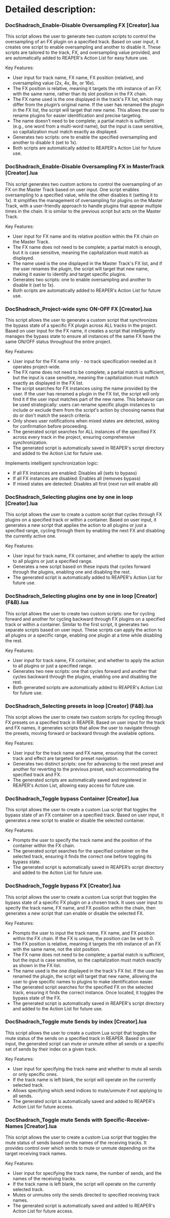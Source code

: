 # Detailed description:

### DocShadrach_Enable-Disable Oversampling FX [Creator].lua
This script allows the user to generate two custom scripts to control the oversampling of an FX plugin on a specified track. Based on user input, it creates one script to enable oversampling and another to disable it. These scripts are tailored to the track, FX, and oversampling value provided, and are automatically added to REAPER's Action List for easy future use.

Key Features:

- User input for track name, FX name, FX position (relative), and oversampling value (2x, 4x, 8x, or 16x).
- The FX position is relative, meaning it targets the nth instance of an FX with the same name, rather than its slot position in the FX chain.
- The FX name used is the one displayed in the track's FX list, which may differ from the plugin’s original name. If the user has renamed the plugin in the FX list, the script will target that new name. This allows the user to rename plugins for easier identification and precise targeting.
- The name doesn’t need to be complete; a partial match is sufficient (e.g., one word from a multi-word name), but the input is case sensitive, so capitalization must match exactly as displayed.
- Generates two scripts: one to enable the specified oversampling and another to disable it (set to 1x).
- Both scripts are automatically added to REAPER's Action List for future use.

### DocShadrach_Enable-Disable Oversampling FX in MasterTrack [Creator].lua
This script generates two custom actions to control the oversampling of an FX on the Master Track based on user input. One script enables oversampling to a specified value, while the other disables it (setting it to 1x). It simplifies the management of oversampling for plugins on the Master Track, with a user-friendly approach to handle plugins that appear multiple times in the chain. It is similar to the previous script but acts on the Master Track.

Key Features:

- User input for FX name and its relative position within the FX chain on the Master Track.
- The FX name does not need to be complete; a partial match is enough, but it is case sensitive, meaning the capitalization must match as displayed.
- The name used is the one displayed in the Master Track's FX list, and if the user renames the plugin, the script will target that new name, making it easier to identify and target specific plugins.
- Generates two scripts: one to enable oversampling and another to disable it (set to 1x).
- Both scripts are automatically added to REAPER's Action List for future use.

### DocShadrach_Project-wide sync ON-OFF FX [Creator].lua
This script allows the user to generate a custom script that synchronizes the bypass state of a specific FX plugin across ALL tracks in the project. Based on user input for the FX name, it creates a script that intelligently manages the bypass state to ensure all instances of the same FX have the same ON/OFF status throughout the entire project.

Key Features:

- User input for the FX name only - no track specification needed as it operates project-wide.
- The FX name does not need to be complete; a partial match is sufficient, but the input is case sensitive, meaning the capitalization must match exactly as displayed in the FX list.
- The script searches for FX instances using the name provided by the user. If the user has renamed a plugin in the FX list, the script will only find it if the user input matches part of the new name. This behavior can be used strategically: users can rename specific plugin instances to include or exclude them from the script's action by choosing names that do or don't match the search criteria.
- Only shows user notifications when mixed states are detected, asking for confirmation before proceeding.
- The generated script searches for ALL instances of the specified FX across every track in the project, ensuring comprehensive synchronization.
- The generated script is automatically saved in REAPER's script directory and added to the Action List for future use.

Implements intelligent synchronization logic:
- If all FX instances are enabled: Disables all (sets to bypass)
- If all FX instances are disabled: Enables all (removes bypass)
- If mixed states are detected: Disables all first (next run will enable all)

### DocShadrach_Selecting plugins one by one in loop [Creator].lua
This script allows the user to create a custom script that cycles through FX plugins on a specified track or within a container. Based on user input, it generates a new script that applies the action to all plugins or just a specified range, cycling through them by enabling the next FX and disabling the currently active one.

Key Features:

- User input for track name, FX container, and whether to apply the action to all plugins or just a specified range.
- Generates a new script based on these inputs that cycles forward through the plugins, enabling one and disabling the rest.
- The generated script is automatically added to REAPER's Action List for future use.

### DocShadrach_Selecting plugins one by one in loop [Creator] (F&B).lua
This script allows the user to create two custom scripts: one for cycling forward and another for cycling backward through FX plugins on a specified track or within a container. Similar to the first script, it generates two separate scripts based on user input. These scripts can apply the action to all plugins or a specific range, enabling one plugin at a time while disabling the rest.

Key Features:

- User input for track name, FX container, and whether to apply the action to all plugins or just a specified range.
- Generates two new scripts: one that cycles forward and another that cycles backward through the plugins, enabling one and disabling the rest.
- Both generated scripts are automatically added to REAPER's Action List for future use.

### DocShadrach_Selecting presets in loop [Creator] (F&B).lua
This script allows the user to create two custom scripts for cycling through FX presets on a specified track in REAPER. Based on user input for the track and FX names, it generates scripts that allow the user to navigate through the presets, moving forward or backward through the available options.

Key Features:

- User input for the track name and FX name, ensuring that the correct track and effect are targeted for preset navigation.
- Generates two distinct scripts: one for advancing to the next preset and another for reverting to the previous preset, each accommodating the specified track and FX.
- The generated scripts are automatically saved and registered in REAPER's Action List, allowing easy access for future use.

### DocShadrach_Toggle bypass Container [Creator].lua
This script allows the user to create a custom Lua script that toggles the bypass state of an FX container on a specified track. Based on user input, it generates a new script to enable or disable the selected container.

Key Features:

- Prompts the user to specify the track name and the position of the container within the FX chain.
- The generated script searches for the specified container on the selected track, ensuring it finds the correct one before toggling its bypass state.
- The generated script is automatically saved in REAPER’s script directory and added to the Action List for future use.

### DocShadrach_Toggle bypass FX [Creator].lua
This script allows the user to create a custom Lua script that toggles the bypass state of a specific FX plugin on a chosen track. It uses user input to specify the track name, FX name, and FX position within the chain, then generates a new script that can enable or disable the selected FX.

Key Features:

- Prompts the user to input the track name, FX name, and FX position within the FX chain. If the FX is unique, the position can be set to 0.
- The FX position is relative, meaning it targets the nth instance of an FX with the same name, not the slot position.
- The FX name does not need to be complete; a partial match is sufficient, but the input is case sensitive, so the capitalization must match exactly as shown in the FX list.
- The name used is the one displayed in the track's FX list. If the user has renamed the plugin, the script will target that new name, allowing the user to give specific names to plugins to make identification easier.
- The generated script searches for the specified FX on the selected track, ensuring it finds the correct instance. Once located, it toggles the bypass state of the FX.
- The generated script is automatically saved in REAPER's script directory and added to the Action List for future use.

### DocShadrach_Toggle mute Sends by index [Creator].lua

This script allows the user to create a custom Lua script that toggles the mute status of the sends on a specified track in REAPER. Based on user input, the generated script can mute or unmute either all sends or a specific set of sends by their index on a given track.

Key Features:

- User input for specifying the track name and whether to mute all sends or only specific ones.
- If the track name is left blank, the script will operate on the currently selected track.
- Allows specifying which send indices to mute/unmute if not applying to all sends.
- The generated script is automatically saved and added to REAPER's Action List for future access.

### DocShadrach_Toggle mute Sends with Specific-Receive-Names [Creator].lua

This script allows the user to create a custom Lua script that toggles the mute status of sends based on the names of the receiving tracks. It provides control over which sends to mute or unmute depending on the target receiving track names.

Key Features:

- User input for specifying the track name, the number of sends, and the names of the receiving tracks.
- If the track name is left blank, the script will operate on the currently selected track.
- Mutes or unmutes only the sends directed to specified receiving track names.
- The generated script is automatically saved and added to REAPER's Action List for future access.


